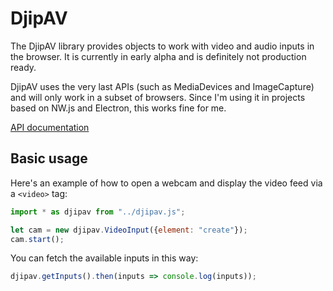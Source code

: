 # DjipAV

The DjipAV library provides objects to work with video and audio inputs in the browser. It is 
currently in early alpha and is definitely not production ready.  

DjipAV uses the very last APIs (such as MediaDevices and ImageCapture) and will only work in a 
subset of browsers. Since I'm using it in projects based on NW.js and Electron, this works fine for
me.

[API documentation](https://djipco.github.io/djipav/)

## Basic usage

Here's an example of how to open a webcam and display the video feed via a `<video>` tag:

```javascript
import * as djipav from "../djipav.js";

let cam = new djipav.VideoInput({element: "create"});
cam.start();
```
You can fetch the available inputs in this way: 

```javascript
djipav.getInputs().then(inputs => console.log(inputs));
```
